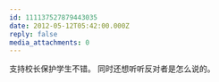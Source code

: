 ```yaml
---
id: 111137527879443035
date: 2012-05-12T05:42:00.000Z
reply: false
media_attachments: 0
---
```


支持校长保护学生不错。 同时还想听听反对者是怎么说的。 ​​​​


